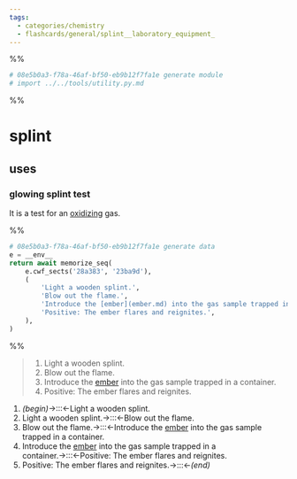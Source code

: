 ```yaml
---
tags:
  - categories/chemistry
  - flashcards/general/splint__laboratory_equipment_
---
```


%%
```Python
# 08e5b0a3-f78a-46af-bf50-eb9b12f7fa1e generate module
# import ../../tools/utility.py.md
```
%%

# splint

## uses

### glowing splint test

It is a test for an [oxidizing](oxidization.md) gas.

%%
```Python
# 08e5b0a3-f78a-46af-bf50-eb9b12f7fa1e generate data
e = __env__
return await memorize_seq(
	e.cwf_sects('28a383', '23ba9d'),
	(
		'Light a wooden splint.',
		'Blow out the flame.',
		'Introduce the [ember](ember.md) into the gas sample trapped in a container.',
		'Positive: The ember flares and reignites.',
	),
)
```
%%

<!--08e5b0a3-f78a-46af-bf50-eb9b12f7fa1e generate section="28a383"--><!-- The following content is generated at 2023-03-14T22:56:07.078677+08:00. Any edits will be overridden! -->

> 1. Light a wooden splint.
> 2. Blow out the flame.
> 3. Introduce the [ember](ember.md) into the gas sample trapped in a container.
> 4. Positive: The ember flares and reignites.

<!--/08e5b0a3-f78a-46af-bf50-eb9b12f7fa1e-->

<!--08e5b0a3-f78a-46af-bf50-eb9b12f7fa1e generate section="23ba9d"--><!-- The following content is generated at 2023-03-15T19:10:41.952775+08:00. Any edits will be overridden! -->

1. _(begin)_→:::←Light a wooden splint. <!--SR:!2024-04-22,295,330!2024-05-25,323,330-->
2. Light a wooden splint.→:::←Blow out the flame. <!--SR:!2024-04-23,296,330!2024-04-24,297,330-->
3. Blow out the flame.→:::←Introduce the [ember](ember.md) into the gas sample trapped in a container. <!--SR:!2024-01-04,170,250!2024-02-08,234,310-->
4. Introduce the [ember](ember.md) into the gas sample trapped in a container.→:::←Positive: The ember flares and reignites. <!--SR:!2023-08-27,99,290!2024-07-04,328,290-->
5. Positive: The ember flares and reignites.→:::←_(end)_ <!--SR:!2024-05-12,310,330!2023-11-26,180,310-->

<!--/08e5b0a3-f78a-46af-bf50-eb9b12f7fa1e-->
